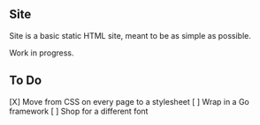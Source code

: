 ## Site

Site is a basic static HTML site, meant to be as simple as possible.

Work in progress.

## To Do

[X] Move from CSS on every page to a stylesheet
[ ] Wrap in a Go framework
[ ] Shop for a different font